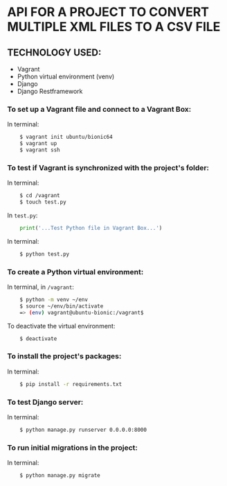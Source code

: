 # API FOR A PROJECT TO CONVERT MULTIPLE XML FILES TO A CSV FILE

## TECHNOLOGY USED:
- Vagrant
- Python virtual environment (venv)
- Django
- Django Restframework

### To set up a Vagrant file and connect to a Vagrant Box:
In terminal:
```bash
	$ vagrant init ubuntu/bionic64
	$ vagrant up
	$ vagrant ssh		
```

### To test if Vagrant is synchronized with the project's folder:
In terminal:
```bash
	$ cd /vagrant
	$ touch test.py
```

In `test.py`:
```python
	print('...Test Python file in Vagrant Box...')
```

In terminal:
```bash
	$ python test.py
```

### To create a Python virtual environment:
In terminal, in `/vagrant`:
```bash
	$ python -m venv ~/env
	$ source ~/env/bin/activate
	=> (env) vagrant@ubuntu-bionic:/vagrant$
```

To deactivate the virtual environment:
```bash
	$ deactivate
```

### To install the project's packages:
In terminal:
```bash
	$ pip install -r requirements.txt
```

### To test Django server:
In terminal:
```bash
	$ python manage.py runserver 0.0.0.0:8000
```

### To run initial migrations in the project:
In terminal:
```bash
	$ python manage.py migrate
```


